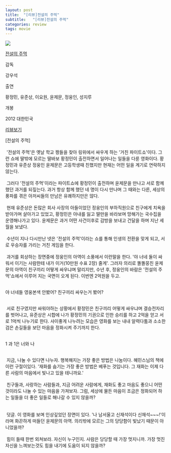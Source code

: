 ```yaml
---
layout: post
title:  "[리뷰]전설의 주먹"
subtitle:   "[리뷰]전설의 주먹"
categories: review
tags: movie
---
```





 [![](http://imgmovie.naver.com/mdi/mit150/0896/89636_P162_105217.jpg)](http://movie.naver.com/movie/bi/mi/basic.nhn?code=89636)

 [ 전설의 주먹 ](http://movie.naver.com/movie/bi/mi/basic.nhn?code=89636)



 감독

 강우석

 출연

 황정민, 유준상, 이요원, 윤제문, 정웅인, 성지루

 개봉

 2012 대한민국



  [리뷰보기](http://movie.naver.com/movie/bi/mi/review.nhn?code=89636)  










  [전설의 주먹]    
     
  '전설의 주먹'은 옛날 학교 짱들을 찾아 링위에서 싸우게 하는 '거친 파이트쇼'이다. 그런 쇼에 딸밖에 모르는 딸바보 황정민이 출전하면서 일어나는 일들을 다룬 영화이다. 황정민과 유준상 정웅인 윤제문은 고등학생때 친했지만 현재는 어떤 일을 계기로 연락하지 않는다.   
     
  그러다 '전설의 주먹'이라는 파이트쇼에 황정민이 출전하며 윤제문을 만나고 서로 함께 했던 과거를 되짚는다. 과거 항상 함께 했던 네 명이 다시 만나며 그 때와는 다른, 세상의 풍파를 겪은 아저씨들의 만남은 유쾌하지만은 않다.    
     
  현재 유준상은 돈많은 회사 사장의 아들이었던 정웅인의 부하직원으로 친구에게 치욕을 받아가며 살아가고 있었고, 황정민은 아내를 잃고 딸만을 바라보며 망해가는 국수집을 운영해나가고 있다. 윤제문은 과거 어떤 사건이후로 감방을 보내고 건달을 하며 지난 세월을 보냈다.   
     
  수년이 지나 다시만난 넷은 '전설의 주먹'이라는 쇼를 통해 인생의 전환을 맞게 되고, 서로 우승자를 가리는 거친 게임을 한다.   
     
  과거를 회상하는 장면중에 정웅인의 아역이 소풍에서 이런말을 한다. '야 너네 둘이 싸워서 이기는 사람한테 내가 이거(10만원 수표 2장) 줄게'. 그러자 의리로 똘똘뭉친 윤제문의 아역이 친구끼리 어떻게 싸우냐며 말리지만, 수년 후, 정웅인의 바람은 '전설의 주먹'쇼에서 이루어 지는 국면이 오게 된다. 이번엔 2억원을 두고.   
       

  야 너네들 영웅본색 안봤어? 친구끼리 싸우는거 봤어?  

     
  서로 친구였지만 싸워야하는 상황에서 황정민은 친구끼리 어떻게 싸우냐며 결승전자리를 벗어나고, 유준상은 시합에 나가 황정민의 기권으로 인한 승리를 하고 2억을 얻고 서로 1억씩 나누기로 한다. 사이좋게 나누려는 모습은 영화를 보는 내내 알력다툼과 소소한 검은 손길들을 보던 마음을 정화시켜 주기까지 한다.   
     

  1 과 1은 너와 나  

     
  지금, 나눌 수 있다면 나누자. 행복해지는 가장 좋은 방법은 나눔이다. 혜민스님의 책에 이런 구절이있다. '재화를 숨기는 가장 좋은 방법은 베푸는 것입니다. 그 재화는 이제 다른 사람의 마음에서 빛나고 있을 테니까요.'    
     
  친구들과, 사랑하는 사람들과, 지금 어려운 사람에게, 재화도 좋고 마음도 좋으니 어떤 것이라도 나눌 수 있는 마음을 가져보자. 그럼, 세상에 물든 마음이 조금은 정화되어 하는 일들을 더 좋은 일들로 해나갈 수 있지 않을까?   
     
     
  덧글. 이 영화를 보며 인상깊었던 장면이 있다. '나 남서울고 신재석이다 신재석~~~!'이라며 화끈하게 떠들던 윤제문의 아역. 의리밖에 모르는 그의 당당함이 빛났기 때문이 아니었을까?   
     
  힘이 들때 한번 외쳐보라. 자신이 누구인지. 사람은 당당할 때 가장 멋지니까. 가장 멋진 자신을 느껴보는것도 힘을 내기에 도움이 되지 않을까?  
